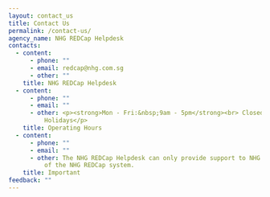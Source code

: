 ```yaml
---
layout: contact_us
title: Contact Us
permalink: /contact-us/
agency_name: NHG REDCap Helpdesk
contacts:
  - content:
      - phone: ""
      - email: redcap@nhg.com.sg
      - other: ""
    title: NHG REDCap Helpdesk
  - content:
      - phone: ""
      - email: ""
      - other: <p><strong>Mon - Fri:&nbsp;9am - 5pm</strong><br> Closed on Public
          Holidays</p>
    title: Operating Hours
  - content:
      - phone: ""
      - email: ""
      - other: The NHG REDCap Helpdesk can only provide support to NHG Staff and Users
          of the NHG REDCap system.
    title: Important
feedback: ""
---
```

